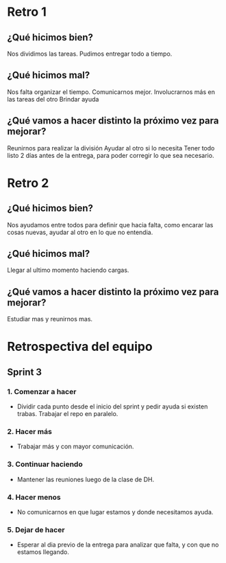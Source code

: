 
<h1>Retro 1</h1>

<h2>¿Qué hicimos bien? </h2>
Nos dividimos las tareas.
Pudimos entregar todo a tiempo. 

<h2> ¿Qué hicimos mal? </h2>
Nos falta organizar el tiempo.
Comunicarnos mejor.
Involucrarnos más en las tareas del otro
Brindar ayuda

<h2> ¿Qué vamos a hacer distinto la próximo vez para mejorar?</h2>
Reunirnos para realizar la división
Ayudar al otro si lo necesita
Tener todo listo 2 días antes de la entrega, para poder corregir lo que sea necesario. 


<h1>Retro 2</h1>

<h2>¿Qué hicimos bien?</h2>
Nos ayudamos entre todos para definir que hacia falta, como encarar las cosas nuevas, ayudar al otro en lo que no entendia.

<h2>¿Qué hicimos mal?</h2>
Llegar al ultimo momento haciendo cargas. 

<h2>¿Qué vamos a hacer distinto la próximo vez para mejorar?</h2>
Estudiar mas y reunirnos mas.

# Retrospectiva del equipo

## Sprint 3

### 1. Comenzar a hacer
- Dividir cada punto desde el inicio del sprint y pedir ayuda si existen trabas. Trabajar el repo en paralelo.

### 2. Hacer más
- Trabajar más y con mayor comunicación. 

### 3. Continuar haciendo
- Mantener las reuniones luego de la clase de DH.

### 4. Hacer menos
- No comunicarnos en que lugar estamos y donde necesitamos ayuda. 

### 5. Dejar de hacer
-   Esperar al dia previo de la entrega para analizar que falta, y con que no estamos llegando. 

